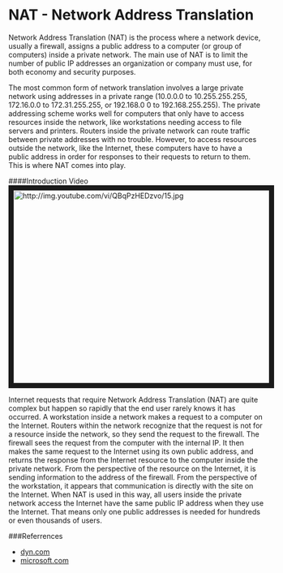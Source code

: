 NAT - Network Address Translation
=================================

Network Address Translation (NAT) is the process where a network device, usually a firewall, assigns a public address to a computer (or group of computers) inside a private network. The main use of NAT is to limit the number of public IP addresses an organization or company must use, for both economy and security purposes.

The most common form of network translation involves a large private network using addresses in a private range (10.0.0.0 to 10.255.255.255, 172.16.0.0 to 172.31.255.255, or 192.168.0 0 to 192.168.255.255). The private addressing scheme works well for computers that only have to access resources inside the network, like workstations needing access to file servers and printers. Routers inside the private network can route traffic between private addresses with no trouble. However, to access resources outside the network, like the Internet, these computers have to have a public address in order for responses to their requests to return to them. This is where NAT comes into play.

####Introduction Video
<a href="http://www.youtube.com/watch?feature=player_embedded&v=QBqPzHEDzvo
" target="_blank"><img src="http://img.youtube.com/vi/QBqPzHEDzvo/0.jpg" 
alt="http://img.youtube.com/vi/QBqPzHEDzvo/15.jpg" width="540" height="380" border="10" /></a>

Internet requests that require Network Address Translation (NAT) are quite complex but happen so rapidly that the end user rarely knows it has occurred. A workstation inside a network makes a request to a computer on the Internet. Routers within the network recognize that the request is not for a resource inside the network, so they send the request to the firewall. The firewall sees the request from the computer with the internal IP. It then makes the same request to the Internet using its own public address, and returns the response from the Internet resource to the computer inside the private network. From the perspective of the resource on the Internet, it is sending information to the address of the firewall. From the perspective of the workstation, it appears that communication is directly with the site on the Internet. When NAT is used in this way, all users inside the private network access the Internet have the same public IP address when they use the Internet. That means only one public addresses is needed for hundreds or even thousands of users.

###Referrences

* [dyn.com](http://whatismyipaddress.com/nat)
* [microsoft.com](https://technet.microsoft.com/en-us/library/cc756722(v=ws.10).aspx)

